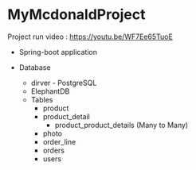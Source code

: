 # MyMcdonaldProject
Project run video : https://youtu.be/WF7Ee65TuoE

* Spring-boot application

* Database
  * dirver - PostgreSQL
  * ElephantDB
  * Tables
    * product
    * product_detail
      * product_product_details (Many to Many)
    * photo
    * order_line
    * orders
    * users
